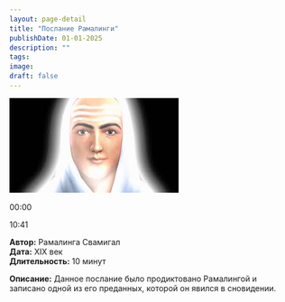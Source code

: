 ```yaml
---
layout: page-detail
title: "Послание Рамалинги"
publishDate: 01-01-2025
description: ""
tags:
image:
draft: false
---
```


![](/upload/iblock/5a9/5a92be87d3334dd5d01663785a36bcf7.jpg) 

00:00 

10:41 

**Автор:** Рамалинга Свамигал  
**Дата:** XIX век  
**Длительность:** 10 минут

**Описание:** Данное послание было продиктовано Рамалингой и записано одной из его преданных, которой он явился в сновидении.

  
